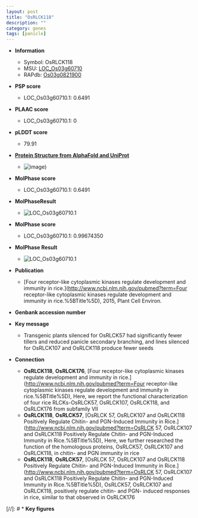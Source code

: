 ```yaml
---
layout: post
title: "OsRLCK118"
description: ""
category: genes
tags: [panicle]
---
```


* **Information**  
    + Symbol: OsRLCK118  
    + MSU: [LOC_Os03g60710](http://rice.plantbiology.msu.edu/cgi-bin/ORF_infopage.cgi?orf=LOC_Os03g60710)  
    + RAPdb: [Os03g0821900](http://rapdb.dna.affrc.go.jp/viewer/gbrowse_details/irgsp1?name=Os03g0821900)  

* **PSP score**  
    + LOC_Os03g60710.1: 0.6491 

* **PLAAC score**  
    + LOC_Os03g60710.1: 0 

* **pLDDT score**
    + 79.91

* **[Protein Structure from AlphaFold and UniProt](https://www.uniprot.org/uniprotkb/Q10BD9/entry#structure)**
    + ![image](https://ricepsp.github.io/images/Q1/AF-Q10BD9-F1.png))

* **MolPhase score**
    + LOC_Os03g60710.1: 0.6491

* **MolPhaseResult**
    + ![LOC_Os03g60710.1](https://ricepsp.github.io/pictures/LOC_Os03g/LOC_Os03g60710.1.png)

* **MolPhase score**
    + LOC_Os03g60710.1: 0.99674350

* **MolPhase Result**
    + ![LOC_Os03g60710.1](https://304243504.github.io/Pictures/LOC_Os03g/LOC_Os03g60710.1.png)

* **Publication**  
    + [Four receptor-like cytoplasmic kinases regulate development and immunity in rice.](http://www.ncbi.nlm.nih.gov/pubmed?term=Four receptor-like cytoplasmic kinases regulate development and immunity in rice.%5BTitle%5D), 2015, Plant Cell Environ.

* **Genbank accession number**  

* **Key message**  
    + Transgenic plants silenced for OsRLCK57 had significantly fewer tillers and reduced panicle secondary branching, and lines silenced for OsRLCK107 and OsRLCK118 produce fewer seeds

* **Connection**  
    + __OsRLCK118__, __OsRLCK176__, [Four receptor-like cytoplasmic kinases regulate development and immunity in rice.](http://www.ncbi.nlm.nih.gov/pubmed?term=Four receptor-like cytoplasmic kinases regulate development and immunity in rice.%5BTitle%5D), Here, we report the functional characterization of four rice RLCKs-OsRLCK57, OsRLCK107, OsRLCK118, and OsRLCK176 from subfamily VII
    + __OsRLCK118__, __OsRLCK57__, [OsRLCK 57, OsRLCK107 and OsRLCK118 Positively Regulate Chitin- and PGN-Induced Immunity in Rice.](http://www.ncbi.nlm.nih.gov/pubmed?term=OsRLCK 57, OsRLCK107 and OsRLCK118 Positively Regulate Chitin- and PGN-Induced Immunity in Rice.%5BTitle%5D), Here, we further researched the function of the homologous proteins, OsRLCK57, OsRLCK107 and OsRLCK118, in chitin- and PGN immunity in rice
    + __OsRLCK118__, __OsRLCK57__, [OsRLCK 57, OsRLCK107 and OsRLCK118 Positively Regulate Chitin- and PGN-Induced Immunity in Rice.](http://www.ncbi.nlm.nih.gov/pubmed?term=OsRLCK 57, OsRLCK107 and OsRLCK118 Positively Regulate Chitin- and PGN-Induced Immunity in Rice.%5BTitle%5D), OsRLCK57, OsRLCK107 and OsRLCK118, positively regulate chitin- and PGN- induced responses in rice, similar to that observed in OsRLCK176

[//]: # * **Key figures**  



